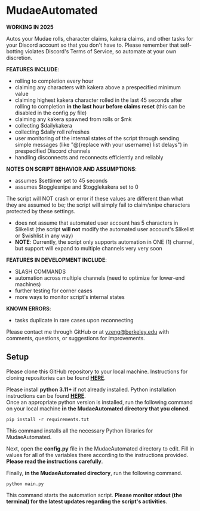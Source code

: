 # MudaeAutomated
**WORKING IN 2025**

Autos your Mudae rolls, character claims, kakera claims, and other tasks for your Discord account so that you don't have to.
Please remember that self-botting violates Discord's Terms of Service, so automate at your own discretion.

**FEATURES INCLUDE**:
+ rolling to completion every hour
+ claiming any characters with kakera above a prespecified minimum value
+ claiming highest kakera character rolled in the last 45 seconds after rolling to completion **in the last hour before claims reset** (this can be disabled in the config.py file)
+ claiming any kakera spawned from rolls or $mk
+ collecting $dailykakera
+ collecting $daily roll refreshes
+ user monitoring of the internal states of the script through sending simple messages (like "@{replace with your username} list delays") in prespecified Discord channels
+ handling disconnects and reconnects efficiently and reliably

**NOTES ON SCRIPT BEHAVIOR AND ASSUMPTIONS**:
+ assumes $settimer set to 45 seconds
+ assumes $togglesnipe and $togglekakera set to 0

The script will NOT crash or error if these values are different than what they are assumed to be; the script will simply fail to claim/snipe characters protected by these settings.

+ does not assume that automated user account has 5 characters in $likelist (the script **will not** modify the automated user account's $likelist or $wishlist in any way)
+ **NOTE**: Currently, the script only supports automation in ONE (1) channel, but support will expand to multiple channels very very soon

**FEATURES IN DEVELOPMENT INCLUDE**:
+ SLASH COMMANDS
+ automation across multiple channels (need to optimize for lower-end machines)
+ further testing for corner cases
+ more ways to monitor script's internal states

**KNOWN ERRORS**:
+ tasks duplicate in rare cases upon reconnecting

Please contact me through GitHub or at yzeng@berkeley.edu with comments, questions, or suggestions for improvements.

## Setup
Please clone this GitHub repository to your local machine. Instructions for cloning repositories can be found [**HERE**](https://docs.github.com/en/repositories/creating-and-managing-repositories/cloning-a-repository).

Please install **python 3.11+** if not already installed. Python installation instructions can be found [**HERE**](https://www.python.org/downloads/).\
Once an appropriate python version is installed, run the following command on your local machine **in the MudaeAutomated directory that you cloned**.
```
pip install -r requirements.txt
```
This command installs all the necessary Python libraries for MudaeAutomated.

Next, open the **config.py** file in the MudaeAutomated directory to edit. Fill in values for all of the variables there according to the instructions provided. **Please read the instructions carefully**.

Finally, **in the MudaeAutomated directory**, run the following command.
```
python main.py
```
This command starts the automation script. **Please monitor stdout (the terminal) for the latest updates regarding the script's activities**.
